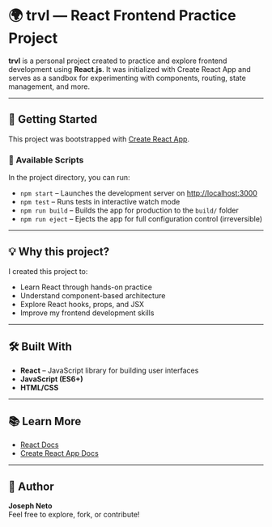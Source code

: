 
# 🌍 trvl — React Frontend Practice Project

**trvl** is a personal project created to practice and explore frontend development using **React.js**. It was initialized with Create React App and serves as a sandbox for experimenting with components, routing, state management, and more.

---

## 🚀 Getting Started

This project was bootstrapped with [Create React App](https://github.com/facebook/create-react-app).

### 🧪 Available Scripts

In the project directory, you can run:

- `npm start` – Launches the development server on [http://localhost:3000](http://localhost:3000)
- `npm test` – Runs tests in interactive watch mode
- `npm run build` – Builds the app for production to the `build/` folder
- `npm run eject` – Ejects the app for full configuration control (irreversible)

---

## 💡 Why this project?

I created this project to:

- Learn React through hands-on practice
- Understand component-based architecture
- Explore React hooks, props, and JSX
- Improve my frontend development skills

---

## 🛠️ Built With

- **React** – JavaScript library for building user interfaces
- **JavaScript (ES6+)**
- **HTML/CSS**

---

## 📚 Learn More

- [React Docs](https://reactjs.org/docs/getting-started.html)
- [Create React App Docs](https://create-react-app.dev/)

---

## 👤 Author

**Joseph Neto**  
Feel free to explore, fork, or contribute!

